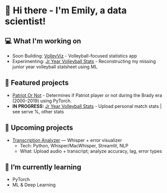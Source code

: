 # 👋 Hi there - I'm Emily, a data scientist!
## 💻 What I'm working on
- Soon Building: [VolleyViz](https://github.com/drblitx/volley-viz) - Volleyball-focused statistics app
- Experimenting: [Jr Year Volleyball Stats](https://github.com/drblitx/jr-yr-stats) - Reconstructing my missing junior year volleyball statsheet using ML

## 🔭 Featured projects
- [Patriot Or Not](https://github.com/drblitx/patriot-or-not) - Determines if Patriot player or not during the Brady era (2000-2019) using PyTorch.
- **IN PROGRESS:** [Jr Year Volleyball Stats](https://github.com/drblitx/jr-yr-stats) - Upload personal match stats | see serve %, other stats

## 🎯 Upcoming projects
- [Transcription Analyzer](https://github.com/drblitx/transcription-analyzer) — Whisper + error visualizer
    - Tech: Python, Whisper/MacWhisper, Streamlit, NLP  
    - What: Upload audio + transcript; analyze accuracy, lag, error types

## 🌱 I’m currently learning
- PyTorch
- ML & Deep Learning

<!--
**drblitx/drblitx** is a ✨ _special_ ✨ repository because its `README.md` (this file) appears on your GitHub profile.

Here are some ideas to get you started:

- 🔭 I’m currently working on ...
- 🌱 I’m currently learning ...
- 👯 I’m looking to collaborate on ...
- 🤔 I’m looking for help with ...
- 💬 Ask me about ...
- 📫 How to reach me: ...
- 😄 Pronouns: ...
- ⚡ Fun fact: ...
-->
